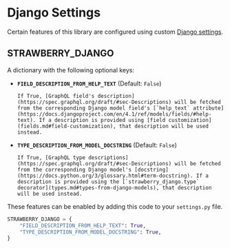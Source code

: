 # Django Settings

Certain features of this library are configured using custom [Django settings](https://docs.djangoproject.com/en/4.1/topics/settings/).

## STRAWBERRY_DJANGO

A dictionary with the following optional keys:

- **`FIELD_DESCRIPTION_FROM_HELP_TEXT`** (Default: `False`)

      If True, [GraphQL field's description](https://spec.graphql.org/draft/#sec-Descriptions) will be fetched from the corresponding Django model field's [`help_text` attribute](https://docs.djangoproject.com/en/4.1/ref/models/fields/#help-text). If a description is provided using [field customization](fields.md#field-customization), that description will be used instead.

- **`TYPE_DESCRIPTION_FROM_MODEL_DOCSTRING`** (Default: `False`)

      If True, [GraphQL type descriptions](https://spec.graphql.org/draft/#sec-Descriptions) will be fetched from the corresponding Django model's [docstring](https://docs.python.org/3/glossary.html#term-docstring). If a description is provided using the [`strawberry_django.type` decorator](types.md#types-from-django-models), that description will be used instead.

These features can be enabled by adding this code to your `settings.py` file.

```python
STRAWBERRY_DJANGO = {
    "FIELD_DESCRIPTION_FROM_HELP_TEXT": True,
    "TYPE_DESCRIPTION_FROM_MODEL_DOCSTRING": True,
}
```
